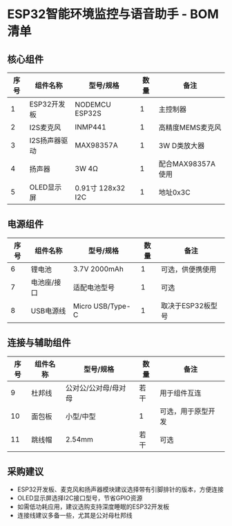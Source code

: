 # ESP32智能环境监控与语音助手 - BOM清单

## 核心组件

| 序号 | 组件名称 | 型号/规格 | 数量 | 备注 |
|------|---------|----------|------|------|
| 1 | ESP32开发板 | NODEMCU ESP32S | 1 | 主控制器 |
| 2 | I2S麦克风 | INMP441 | 1 | 高精度MEMS麦克风 |
| 3 | I2S扬声器驱动 | MAX98357A | 1 | 3W D类放大器 |
| 4 | 扬声器 | 3W 4Ω | 1 | 配合MAX98357A使用 |
| 5 | OLED显示屏 | 0.91寸 128x32 I2C | 1 | 地址0x3C |

## 电源组件

| 序号 | 组件名称 | 型号/规格 | 数量 | 备注 |
|------|---------|----------|------|------|
| 6 | 锂电池 | 3.7V 2000mAh | 1 | 可选，供便携使用 |
| 7 | 电池座/接口 | 适配电池型号 | 1 | 可选 |
| 8 | USB电源线 | Micro USB/Type-C | 1 | 取决于ESP32板型号 |

## 连接与辅助组件

| 序号 | 组件名称 | 型号/规格 | 数量 | 备注 |
|------|---------|----------|------|------|
| 9 | 杜邦线 | 公对公/公对母/母对母 | 若干 | 用于组件互连 |
| 10 | 面包板 | 小型/中型 | 1 | 可选，用于原型开发 |
| 11 | 跳线帽 | 2.54mm | 若干 | 可选 |
 

## 采购建议
- ESP32开发板、麦克风和扬声器模块建议选择带有引脚排针的版本，方便连接
- OLED显示屏选择I2C接口型号，节省GPIO资源
- 如需低功耗应用，建议选购支持深度睡眠的ESP32开发板
- 连接线建议多备一些，尤其是公对母杜邦线
